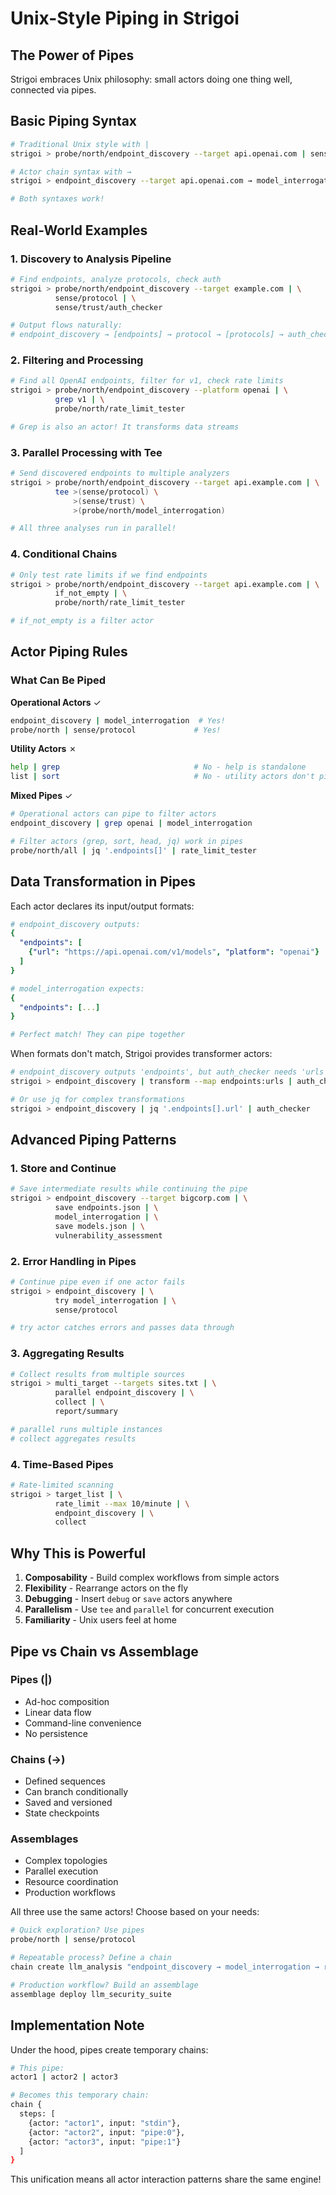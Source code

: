 # Unix-Style Piping in Strigoi

## The Power of Pipes

Strigoi embraces Unix philosophy: small actors doing one thing well, connected via pipes.

## Basic Piping Syntax

```bash
# Traditional Unix style with |
strigoi > probe/north/endpoint_discovery --target api.openai.com | sense/protocol

# Actor chain syntax with →
strigoi > endpoint_discovery --target api.openai.com → model_interrogation → vulnerability_assessment

# Both syntaxes work!
```

## Real-World Examples

### 1. Discovery to Analysis Pipeline
```bash
# Find endpoints, analyze protocols, check auth
strigoi > probe/north/endpoint_discovery --target example.com | \
          sense/protocol | \
          sense/trust/auth_checker

# Output flows naturally:
# endpoint_discovery → [endpoints] → protocol → [protocols] → auth_checker → [findings]
```

### 2. Filtering and Processing
```bash
# Find all OpenAI endpoints, filter for v1, check rate limits
strigoi > probe/north/endpoint_discovery --platform openai | \
          grep v1 | \
          probe/north/rate_limit_tester

# Grep is also an actor! It transforms data streams
```

### 3. Parallel Processing with Tee
```bash
# Send discovered endpoints to multiple analyzers
strigoi > probe/north/endpoint_discovery --target api.example.com | \
          tee >(sense/protocol) \
              >(sense/trust) \
              >(probe/north/model_interrogation)

# All three analyses run in parallel!
```

### 4. Conditional Chains
```bash
# Only test rate limits if we find endpoints
strigoi > probe/north/endpoint_discovery --target api.example.com | \
          if_not_empty | \
          probe/north/rate_limit_tester

# if_not_empty is a filter actor
```

## Actor Piping Rules

### What Can Be Piped

**Operational Actors** ✓
```bash
endpoint_discovery | model_interrogation  # Yes!
probe/north | sense/protocol             # Yes!
```

**Utility Actors** ✗
```bash
help | grep                              # No - help is standalone
list | sort                              # No - utility actors don't pipe
```

**Mixed Pipes** ✓
```bash
# Operational actors can pipe to filter actors
endpoint_discovery | grep openai | model_interrogation

# Filter actors (grep, sort, head, jq) work in pipes
probe/north/all | jq '.endpoints[]' | rate_limit_tester
```

## Data Transformation in Pipes

Each actor declares its input/output formats:

```yaml
# endpoint_discovery outputs:
{
  "endpoints": [
    {"url": "https://api.openai.com/v1/models", "platform": "openai"}
  ]
}

# model_interrogation expects:
{
  "endpoints": [...]
}

# Perfect match! They can pipe together
```

When formats don't match, Strigoi provides transformer actors:

```bash
# endpoint_discovery outputs 'endpoints', but auth_checker needs 'urls'
strigoi > endpoint_discovery | transform --map endpoints:urls | auth_checker

# Or use jq for complex transformations
strigoi > endpoint_discovery | jq '.endpoints[].url' | auth_checker
```

## Advanced Piping Patterns

### 1. Store and Continue
```bash
# Save intermediate results while continuing the pipe
strigoi > endpoint_discovery --target bigcorp.com | \
          save endpoints.json | \
          model_interrogation | \
          save models.json | \
          vulnerability_assessment
```

### 2. Error Handling in Pipes
```bash
# Continue pipe even if one actor fails
strigoi > endpoint_discovery | \
          try model_interrogation | \
          sense/protocol

# try actor catches errors and passes data through
```

### 3. Aggregating Results
```bash
# Collect results from multiple sources
strigoi > multi_target --targets sites.txt | \
          parallel endpoint_discovery | \
          collect | \
          report/summary

# parallel runs multiple instances
# collect aggregates results
```

### 4. Time-Based Pipes
```bash
# Rate-limited scanning
strigoi > target_list | \
          rate_limit --max 10/minute | \
          endpoint_discovery | \
          collect
```

## Why This is Powerful

1. **Composability** - Build complex workflows from simple actors
2. **Flexibility** - Rearrange actors on the fly
3. **Debugging** - Insert `debug` or `save` actors anywhere
4. **Parallelism** - Use `tee` and `parallel` for concurrent execution
5. **Familiarity** - Unix users feel at home

## Pipe vs Chain vs Assemblage

### Pipes (|)
- Ad-hoc composition
- Linear data flow
- Command-line convenience
- No persistence

### Chains (→)
- Defined sequences
- Can branch conditionally
- Saved and versioned
- State checkpoints

### Assemblages
- Complex topologies
- Parallel execution
- Resource coordination
- Production workflows

All three use the same actors! Choose based on your needs:

```bash
# Quick exploration? Use pipes
probe/north | sense/protocol

# Repeatable process? Define a chain
chain create llm_analysis "endpoint_discovery → model_interrogation → report"

# Production workflow? Build an assemblage
assemblage deploy llm_security_suite
```

## Implementation Note

Under the hood, pipes create temporary chains:

```bash
# This pipe:
actor1 | actor2 | actor3

# Becomes this temporary chain:
chain {
  steps: [
    {actor: "actor1", input: "stdin"},
    {actor: "actor2", input: "pipe:0"},
    {actor: "actor3", input: "pipe:1"}
  ]
}
```

This unification means all actor interaction patterns share the same engine!
